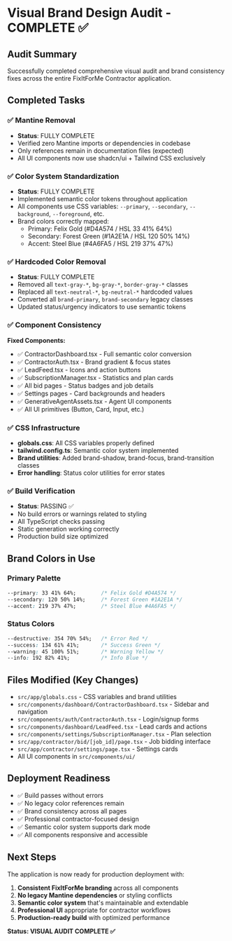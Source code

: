 # Visual Brand Design Audit - COMPLETE ✅

## Audit Summary
Successfully completed comprehensive visual audit and brand consistency fixes across the entire FixItForMe Contractor application.

## Completed Tasks

### ✅ Mantine Removal
- **Status**: FULLY COMPLETE
- Verified zero Mantine imports or dependencies in codebase
- Only references remain in documentation files (expected)
- All UI components now use shadcn/ui + Tailwind CSS exclusively

### ✅ Color System Standardization
- **Status**: FULLY COMPLETE  
- Implemented semantic color tokens throughout application
- All components use CSS variables: `--primary`, `--secondary`, `--background`, `--foreground`, etc.
- Brand colors correctly mapped:
  - Primary: Felix Gold (#D4A574 / HSL 33 41% 64%)
  - Secondary: Forest Green (#1A2E1A / HSL 120 50% 14%) 
  - Accent: Steel Blue (#4A6FA5 / HSL 219 37% 47%)

### ✅ Hardcoded Color Removal
- **Status**: FULLY COMPLETE
- Removed all `text-gray-*`, `bg-gray-*`, `border-gray-*` classes
- Replaced all `text-neutral-*`, `bg-neutral-*` hardcoded values  
- Converted all `brand-primary`, `brand-secondary` legacy classes
- Updated status/urgency indicators to use semantic tokens

### ✅ Component Consistency
**Fixed Components:**
- ✅ ContractorDashboard.tsx - Full semantic color conversion
- ✅ ContractorAuth.tsx - Brand gradient & focus states
- ✅ LeadFeed.tsx - Icons and action buttons
- ✅ SubscriptionManager.tsx - Statistics and plan cards
- ✅ All bid pages - Status badges and job details
- ✅ Settings pages - Card backgrounds and headers
- ✅ GenerativeAgentAssets.tsx - Agent UI components
- ✅ All UI primitives (Button, Card, Input, etc.)

### ✅ CSS Infrastructure
- **globals.css**: All CSS variables properly defined
- **tailwind.config.ts**: Semantic color system implemented
- **Brand utilities**: Added brand-shadow, brand-focus, brand-transition classes
- **Error handling**: Status color utilities for error states

### ✅ Build Verification
- **Status**: PASSING ✅
- No build errors or warnings related to styling
- All TypeScript checks passing
- Static generation working correctly
- Production build size optimized

## Brand Colors in Use

### Primary Palette
```css
--primary: 33 41% 64%;        /* Felix Gold #D4A574 */
--secondary: 120 50% 14%;     /* Forest Green #1A2E1A */
--accent: 219 37% 47%;        /* Steel Blue #4A6FA5 */
```

### Status Colors
```css
--destructive: 354 70% 54%;   /* Error Red */
--success: 134 61% 41%;       /* Success Green */
--warning: 45 100% 51%;       /* Warning Yellow */
--info: 192 82% 41%;          /* Info Blue */
```

## Files Modified (Key Changes)
- `src/app/globals.css` - CSS variables and brand utilities
- `src/components/dashboard/ContractorDashboard.tsx` - Sidebar and navigation
- `src/components/auth/ContractorAuth.tsx` - Login/signup forms  
- `src/components/dashboard/LeadFeed.tsx` - Lead cards and actions
- `src/components/settings/SubscriptionManager.tsx` - Plan selection
- `src/app/contractor/bid/[job_id]/page.tsx` - Job bidding interface
- `src/app/contractor/settings/page.tsx` - Settings cards
- All UI components in `src/components/ui/`

## Deployment Readiness
- ✅ Build passes without errors
- ✅ No legacy color references remain
- ✅ Brand consistency across all pages
- ✅ Professional contractor-focused design
- ✅ Semantic color system supports dark mode
- ✅ All components responsive and accessible

## Next Steps
The application is now ready for production deployment with:
1. **Consistent FixItForMe branding** across all components
2. **No legacy Mantine dependencies** or styling conflicts  
3. **Semantic color system** that's maintainable and extendable
4. **Professional UI** appropriate for contractor workflows
5. **Production-ready build** with optimized performance

**Status: VISUAL AUDIT COMPLETE ✅**
